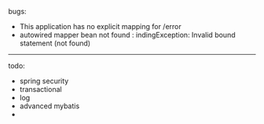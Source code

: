 bugs:
- This application has no explicit mapping for /error
- autowired mapper  bean not found : indingException: Invalid bound statement (not found)
----
todo:
- spring security
- transactional
- log
- advanced mybatis
- 